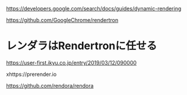 https://developers.google.com/search/docs/guides/dynamic-rendering

https://github.com/GoogleChrome/rendertron

# レンダラはRendertronに任せる
https://user-first.ikyu.co.jp/entry/2019/03/12/090000

xhttps://prerender.io

https://github.com/rendora/rendora
